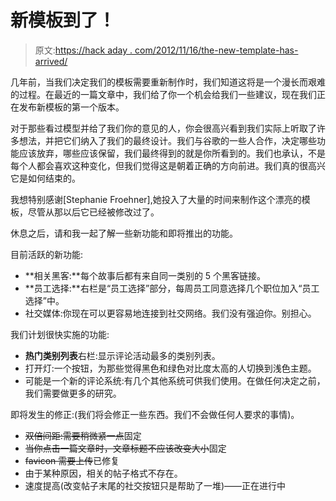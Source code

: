 # 新模板到了！

> 原文:[https://hack aday . com/2012/11/16/the-new-template-has-arrived/](https://hackaday.com/2012/11/16/the-new-template-has-arrived/)

几年前，当我们决定我们的模板需要重新制作时，我们知道这将是一个漫长而艰难的过程。在最近的一篇文章中，我们给了你一个机会给我们一些建议，现在我们正在发布新模板的第一个版本。

对于那些看过模型并给了我们你的意见的人，你会很高兴看到我们实际上听取了许多想法，并把它们纳入了我们的最终设计。我们与谷歌的一些人合作，决定哪些功能应该放弃，哪些应该保留，我们最终得到的就是你所看到的。我们也承认，不是每个人都会喜欢这种变化，但我们觉得这是朝着正确的方向前进。我们真的很高兴它是如何结束的。

我想特别感谢[Stephanie Froehner],她投入了大量的时间来制作这个漂亮的模板，尽管从那以后它已经被修改过了。

休息之后，请和我一起了解一些新功能和即将推出的功能。

目前活跃的新功能:

*   **相关黑客:**每个故事后都有来自同一类别的 5 个黑客链接。
*   **员工选择:**右栏是“员工选择”部分，每周员工同意选择几个职位加入“员工选择”中。
*   社交媒体:你现在可以更容易地连接到社交网络。我们没有强迫你。别担心。

我们计划很快实施的功能:

*   **热门类别列表**右栏:显示评论活动最多的类别列表。
*   打开灯:一个按钮，为那些觉得黑色和绿色对比度太高的人切换到浅色主题。
*   可能是一个新的评论系统:有几个其他系统可供我们使用。在做任何决定之前，我们需要做更多的研究。

即将发生的修正:(我们将会修正一些东西。我们不会做任何人要求的事情)。

*   ~~双倍间距:需要稍微紧一点~~固定
*   ~~当你点击一篇文章时，文章标题不应该改变大小~~固定
*   ~~favicon 需要上传~~已修复
*   由于某种原因，相关的帖子格式不存在。
*   速度提高(改变帖子末尾的社交按钮只是帮助了一堆)——正在进行中